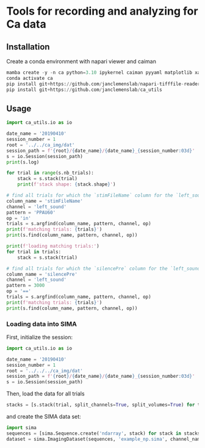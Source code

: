 # Tools for recording and analyzing for Ca data

## Installation
Create a conda environment with napari viewer and caiman
```python
mamba create -y -n ca python=3.10 ipykernel caiman pyyaml matplotlib xarray tqdm napari pyside6 numba -y -c conda-forge
conda activate ca
pip install git+https://github.com/janclemenslab/napari-tifffile-reader.git
pip install git+https://github.com/janclemenslab/ca_utils
```

## Usage
```python
import ca_utils.io as io

date_name = '20190410'
session_number = 1
root = '../../ca_img/dat'
session_path = f'{root}/{date_name}/{date_name}_{session_number:03d}'
s = io.Session(session_path)
print(s.log)

for trial in range(s.nb_trials):
    stack = s.stack(trial)
    print(f'stack shape: {stack.shape}')

# find all trials for which the `stimFileName` column for the `left_sound` channel contains `PPAU60`
column_name = 'stimFileName'
channel = 'left_sound'
pattern = 'PPAU60'
op = 'in'
trials = s.argfind(column_name, pattern, channel, op)
print(f'matching trials: {trials}')
print(s.find(column_name, pattern, channel, op))

print(f'loading matching trials:')
for trial in trials:
    stack = s.stack(trial)

# find all trials for which the `silencePre` column for the `left_sound` channel equals 3000
column_name = 'silencePre'
channel = 'left_sound'
pattern = 3000
op = '=='
trials = s.argfind(column_name, pattern, channel, op)
print(f'matching trials: {trials}')
print(s.find(column_name, pattern, channel, op))
```

### Loading data into SIMA
First, initialize the session:
```python
import ca_utils.io as io

date_name = '20190410'
session_number = 1
root = '../../../ca_img/dat'
session_path = f'{root}/{date_name}/{date_name}_{session_number:03d}'
s = io.Session(session_path)
```

Then, load the data for all trials
```python
stacks = [s.stack(trial, split_channels=True, split_volumes=True) for trial in range(s.nb_trials)]
```
and create the SIMA data set:
```python
import sima
sequences = [sima.Sequence.create('ndarray', stack) for stack in stacks]
dataset = sima.ImagingDataset(sequences, 'example_np.sima', channel_names=['gcamp', 'tdtomato'])
```
**‌**